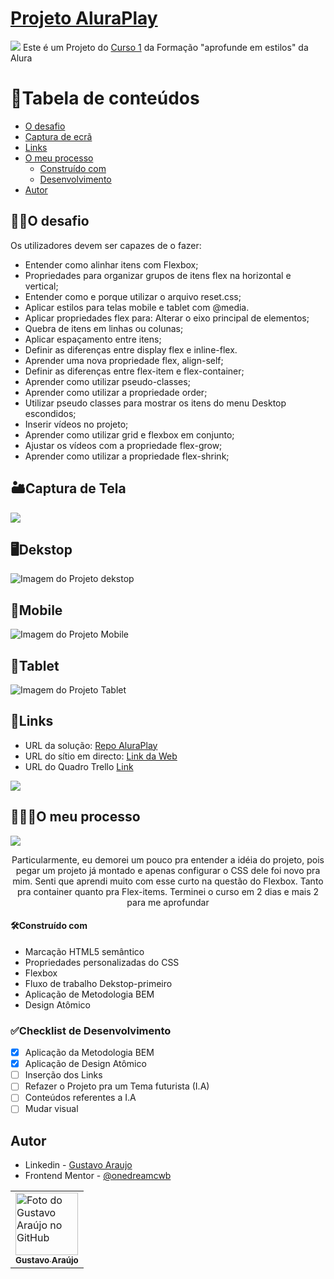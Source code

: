 # <a href="https://cursos.alura.com.br/course/css-flexbox-layouts-responsivos">Projeto AluraPlay</a>
<img src="https://media.discordapp.net/attachments/1044972183870525540/1095716097266811031/image.png?width=960&height=242">
Este é um Projeto do <a href="https://cursos.alura.com.br/course/css-flexbox-layouts-responsivos">Curso 1</a> da Formação "aprofunde em estilos" da Alura

# 🧠Tabela de conteúdos

  - [O desafio](#o-desafio)
  - [Captura de ecrã](#captura-de-tela)
  - [Links](#links)
- [O meu processo](o-meu-processo)
  - [Construído com](#construído-com)
  - [Desenvolvimento](#checklist-de-desenvolvimento)
- [Autor](#autor)

## 🐱‍🏍O desafio

Os utilizadores devem ser capazes de o fazer:

- Entender como alinhar itens com Flexbox;
- Propriedades para organizar grupos de itens flex na horizontal e vertical;
- Entender como e porque utilizar o arquivo reset.css;
- Aplicar estilos para telas mobile e tablet com @media.
- Aplicar propriedades flex para: Alterar o eixo principal de elementos;
- Quebra de itens em linhas ou colunas;
- Aplicar espaçamento entre itens;
- Definir as diferenças entre display flex e inline-flex.
- Aprender uma nova propriedade flex, align-self;
- Definir as diferenças entre flex-item e flex-container;
- Aprender como utilizar pseudo-classes;
- Aprender como utilizar a propriedade order;
- Utilizar pseudo classes para mostrar os itens do menu Desktop escondidos;
- Inserir vídeos no projeto;
- Aprender como utilizar grid e flexbox em conjunto;
- Ajustar os vídeos com a propriedade flex-grow;
- Aprender como utilizar a propriedade flex-shrink;


## 🏜Captura de Tela

![](./assets/images/dekstop.png)

## 🖥Dekstop
![Imagem do Projeto dekstop](https://media.discordapp.net/attachments/1044972183870525540/1095716748638027786/61a7558e-9485-404a-b8ef-6f0a09afcf80.png?width=960&height=548)

## 📱Mobile
![Imagem do Projeto Mobile](https://media.discordapp.net/attachments/1044972183870525540/1095716713871458406/69289526-41b5-43de-87ba-b1f494d92fe8.png?width=310&height=640)

## 🔳Tablet
![Imagem do Projeto Tablet](https://media.discordapp.net/attachments/1044972183870525540/1095716732062146670/39363f61-aa6d-454e-9851-7c9bb07580cd.png?width=504&height=640)

## 🔗Links
- URL da solução: [Repo AluraPlay](https://github.com/onedreamcwb/AluraPlay)
- URL do sítio em directo: [Link da Web](https://your-live-site-url.com)
- URL do Quadro Trello [Link](https://trello.com/c/Dy86YQLA)

![](./assets/images/mobile.png)

## 🙋🏼‍♂️O meu processo

<img align="center" src="https://media.discordapp.net/attachments/1044972183870525540/1095726422221406378/image.png?width=960&height=547">
<p align="center"> Particularmente, eu demorei um pouco pra entender a idéia do projeto, pois pegar um projeto já montado e apenas configurar o CSS dele foi novo pra mim. Senti que aprendi muito com esse curto na questão do Flexbox. Tanto pra container quanto pra Flex-items. Terminei o curso em 2 dias e mais 2 para me aprofundar</p>


#### 🛠Construído com

- Marcação HTML5 semântico
- Propriedades personalizadas do CSS
- Flexbox
- Fluxo de trabalho Dekstop-primeiro
- Aplicação de Metodologia BEM
- Design Atômico

### ✅Checklist de Desenvolvimento

- [x] Aplicação da Metodologia BEM
- [x] Aplicação de Design Atômico
- [ ] Inserção dos Links
- [ ] Refazer o Projeto pra um Tema futurista (I.A)
- [ ] Conteúdos referentes a I.A
- [ ] Mudar visual

## Autor

- Linkedin - [Gustavo Araujo](https://www.linkedin.com/in/ga20222/)
- Frontend Mentor - [@onedreamcwb](https://www.frontendmentor.io/profile/onedreamcwb)

<table>
  <tr>
    <td>
      <a href="https://github.com/onedreamcwb">
        <img src="https://media.discordapp.net/attachments/1044972183870525540/1093833106970132550/gu.jpg?width=478&height=640" width="100px;" alt="Foto do Gustavo Araújo no GitHub"/><br>
        <sub>
          <b>Gustavo Araújo</b>
        </sub>
      </a>
    </td>
  </tr>
</table>
